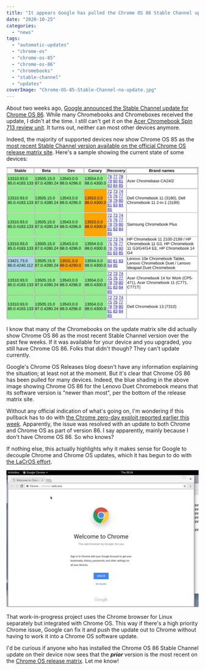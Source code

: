 ```yaml
---
title: "It appears Google has pulled the Chrome OS 86 Stable Channel update from most Chromebooks"
date: "2020-10-25"
categories: 
  - "news"
tags: 
  - "automatic-updates"
  - "chrome-os"
  - "chrome-os-85"
  - "chrome-os-86"
  - "chromebooks"
  - "stable-channel"
  - "updates"
coverImage: "Chrome-OS-85-Stable-Channel-no-update.jpg"
---
```


About two weeks ago, [Google announced the Stable Channel update for Chrome OS 86](https://www.aboutchromebooks.com/news/chrome-os-86-stable-channel-arrives-on-chromebooks-what-you-need-to-know/). While many Chromebooks and Chromeboxes received the update, I didn't at the time. I still can't get it on the [Acer Chromebook Spin 713 review unit](https://www.aboutchromebooks.com/news/acer-chromebook-spin-713-review/). It turns out, neither can most other devices anymore.

Indeed, the majority of supported devices now show Chrome OS 85 as the [most recent Stable Channel version available on the official Chrome OS release matrix site](https://cros-updates-serving.appspot.com/). Here's a sample showing the current state of some devices:

![](images/Chrome-OS-85-Stable-Channel-most-current-1024x811.jpg)

I know that many of the Chromebooks on the update matrix site did actually show Chrome OS 86 as the most recent Stable Channel version over the past few weeks. If it was available for your device and you upgraded, you still have Chrome OS 86. Folks that didn't though? They can't update currently.

Google's Chrome OS Releases blog doesn't have any information explaining the situation; at least not at the moment. But it's clear that Chrome OS 86 has been pulled for many devices. Indeed, the blue shading in the above image showing Chrome OS 86 for the Lenovo Duet Chromebook means that its software version is "newer than most", per the bottom of the release matrix site.

Without any official indication of what's going on, I'm wondering if this pullback has to do with [the Chrome zero-day exploit reported earlier this week](https://www.zdnet.com/article/google-releases-chrome-security-update-to-patch-actively-exploited-zero-day/). Apparently, the issue was resolved with an update to both Chrome and Chrome OS as part of version 86. I say apparently, mainly because I don't have Chrome OS 86. So who knows?

If nothing else, this actually highlights why it makes sense for Google to decouple Chrome and Chrome OS updates, which it has begun to do with [the LaCrOS effort](https://www.aboutchromebooks.com/news/what-is-lacros-for-chromebooks-and-why-does-it-matter/).

![](images/chrome-for-linux-1024x728.jpg)

That work-in-progress project uses the Chrome browser for Linux separately but integrated with Chrome OS. This way if there's a high priority Chrome issue, Google can fix it and push the update out to Chrome without having to work it into a Chrome OS software update.

I'd be curious if anyone who has installed the Chrome OS 86 Stable Channel update on their device now sees that the _**prior**_ version is the most recent on the [Chrome OS release matrix](https://cros-updates-serving.appspot.com/). Let me know!
